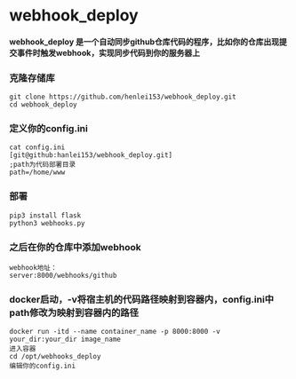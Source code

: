 # webhook_deploy
#### webhook_deploy 是一个自动同步github仓库代码的程序，比如你的仓库出现提交事件时触发webhook，实现同步代码到你的服务器上

### 克隆存储库

    git clone https://github.com/henlei153/webhook_deploy.git
    cd webhook_deploy

### 定义你的config.ini

    cat config.ini  
    [git@github:hanlei153/webhook_deploy.git]  
    ;path为代码部署目录  
    path=/home/www

### 部署

    pip3 install flask   
    python3 webhooks.py

### 之后在你的仓库中添加webhook

    webhook地址：
    server:8000/webhooks/github

### docker启动，-v将宿主机的代码路径映射到容器内，config.ini中path修改为映射到容器内的路径

    docker run -itd --name container_name -p 8000:8000 -v your_dir:your_dir image_name
    进入容器
    cd /opt/webhooks_deploy
    编辑你的config.ini
